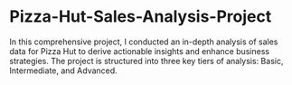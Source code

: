 # Pizza-Hut-Sales-Analysis-Project
In this comprehensive project, I conducted an in-depth analysis of sales data for Pizza Hut to derive actionable insights and enhance business strategies. The project is structured into three key tiers of analysis: Basic, Intermediate, and Advanced.
